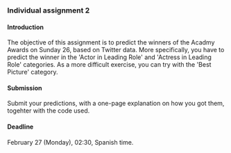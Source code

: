 ### Individual assignment 2

#### Introduction

The objective of this assignment is to predict the winners of the Acadmy Awards on Sunday 26, based on Twitter data. More specifically, you have to predict the winner in the 'Actor in Leading Role' and 'Actress in Leading Role' categories. As a more difficult exercise, you can try with the 'Best Picture' category. 

#### Submission

Submit your predictions, with a one-page explanation on how you got them, togehter with the code used.   

#### Deadline

February 27 (Monday), 02:30, Spanish time.
